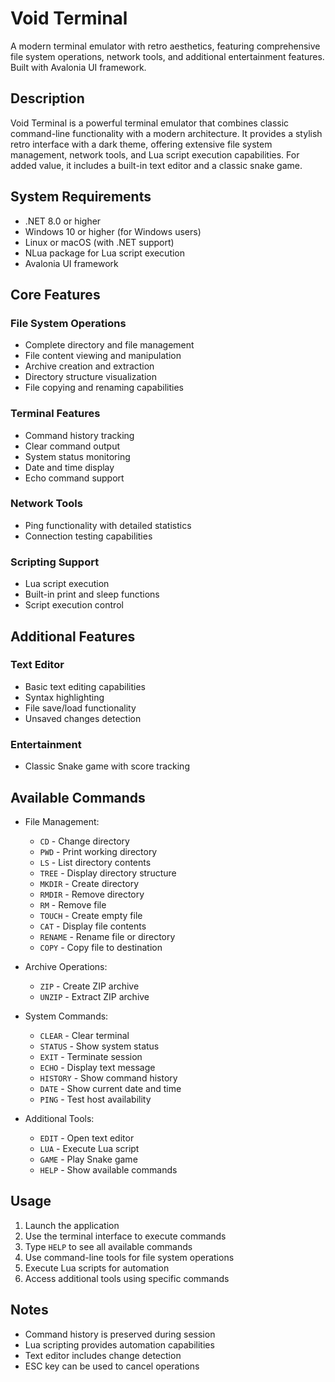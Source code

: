 # Void Terminal

A modern terminal emulator with retro aesthetics, featuring comprehensive file system operations, network tools, and additional entertainment features. Built with Avalonia UI framework.

## Description

Void Terminal is a powerful terminal emulator that combines classic command-line functionality with a modern architecture. It provides a stylish retro interface with a dark theme, offering extensive file system management, network tools, and Lua script execution capabilities. For added value, it includes a built-in text editor and a classic snake game.

## System Requirements

- .NET 8.0 or higher
- Windows 10 or higher (for Windows users)
- Linux or macOS (with .NET support)
- NLua package for Lua script execution
- Avalonia UI framework

## Core Features

### File System Operations
- Complete directory and file management
- File content viewing and manipulation
- Archive creation and extraction
- Directory structure visualization
- File copying and renaming capabilities

### Terminal Features
- Command history tracking
- Clear command output
- System status monitoring
- Date and time display
- Echo command support

### Network Tools
- Ping functionality with detailed statistics
- Connection testing capabilities

### Scripting Support
- Lua script execution
- Built-in print and sleep functions
- Script execution control

## Additional Features

### Text Editor
- Basic text editing capabilities
- Syntax highlighting
- File save/load functionality
- Unsaved changes detection

### Entertainment
- Classic Snake game with score tracking

## Available Commands

- File Management:
  - `CD` - Change directory
  - `PWD` - Print working directory
  - `LS` - List directory contents
  - `TREE` - Display directory structure
  - `MKDIR` - Create directory
  - `RMDIR` - Remove directory
  - `RM` - Remove file
  - `TOUCH` - Create empty file
  - `CAT` - Display file contents
  - `RENAME` - Rename file or directory
  - `COPY` - Copy file to destination

- Archive Operations:
  - `ZIP` - Create ZIP archive
  - `UNZIP` - Extract ZIP archive

- System Commands:
  - `CLEAR` - Clear terminal
  - `STATUS` - Show system status
  - `EXIT` - Terminate session
  - `ECHO` - Display text message
  - `HISTORY` - Show command history
  - `DATE` - Show current date and time
  - `PING` - Test host availability

- Additional Tools:
  - `EDIT` - Open text editor
  - `LUA` - Execute Lua script
  - `GAME` - Play Snake game
  - `HELP` - Show available commands

## Usage

1. Launch the application
2. Use the terminal interface to execute commands
3. Type `HELP` to see all available commands
4. Use command-line tools for file system operations
5. Execute Lua scripts for automation
6. Access additional tools using specific commands

## Notes

- Command history is preserved during session
- Lua scripting provides automation capabilities
- Text editor includes change detection
- ESC key can be used to cancel operations
